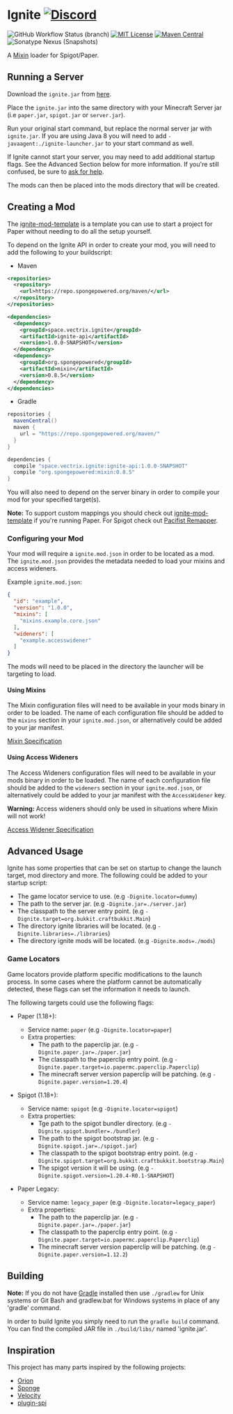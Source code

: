 Ignite [![Discord](https://img.shields.io/discord/819522977586348052?style=for-the-badge)](https://discord.gg/rYpaxPFQrj)
======
![GitHub Workflow Status (branch)](https://img.shields.io/github/actions/workflow/status/vectrix-space/ignite/.github/workflows/build.yml)
[![MIT License](https://img.shields.io/badge/license-MIT-blue)](license.txt)
[![Maven Central](https://img.shields.io/maven-central/v/space.vectrix.ignite/ignite-api?label=stable)](https://search.maven.org/search?q=g:space.vectrix.ignite%20AND%20a:ignite*)
![Sonatype Nexus (Snapshots)](https://img.shields.io/nexus/s/space.vectrix.ignite/ignite-api?label=dev&server=https%3A%2F%2Fs01.oss.sonatype.org)

A [Mixin] loader for Spigot/Paper.

## Running a Server

Download the `ignite.jar` from [here](https://github.com/vectrix-space/ignite/releases/latest).

Place the `ignite.jar` into the same directory with your Minecraft Server jar (i.e `paper.jar`, `spigot.jar` or `server.jar`).

Run your original start command, but replace the normal server jar with `ignite.jar`. If you are using Java 8 you will need to 
add `-javaagent:./ignite-launcher.jar` to your start command as well.

If Ignite cannot start your server, you may need to add additional startup flags. See the Advanced Section below for more information.
If you're still confused, be sure to [ask for help](https://discord.gg/rYpaxPFQrj).

The mods can then be placed into the mods directory that will be created.

## Creating a Mod

The [ignite-mod-template](https://github.com/vectrix-space/ignite-mod-template) is a template you can use to start a project for Paper without needing to do all the setup yourself.

To depend on the Ignite API in order to create your mod, you will need to add the following to your buildscript:

* Maven
```xml
<repositories>
  <repository>
    <url>https://repo.spongepowered.org/maven/</url>
  </repository>
</repositories>

<dependencies>
  <dependency>
    <groupId>space.vectrix.ignite</groupId>
    <artifactId>ignite-api</artifactId>
    <version>1.0.0-SNAPSHOT</version>
  </dependency>
  <dependency>
    <groupId>org.spongepowered</groupId>
    <artifactId>mixin</artifactId>
    <version>0.8.5</version>
  </dependency>
</dependencies>
```

* Gradle
```groovy
repositories {
  mavenCentral()
  maven {
    url = "https://repo.spongepowered.org/maven/"
  }
}

dependencies {
  compile "space.vectrix.ignite:ignite-api:1.0.0-SNAPSHOT"
  compile "org.spongepowered:mixin:0.8.5"
}
```

You will also need to depend on the server binary in order to compile your mod for your specified target(s).

**Note:** To support custom mappings you should check out [ignite-mod-template](https://github.com/vectrix-space/ignite-mod-template) 
if you're running Paper. For Spigot check out [Pacifist Remapper](https://github.com/PacifistMC/pacifist-remapper).

### Configuring your Mod

Your mod will require a `ignite.mod.json` in order to be located as a mod. The `ignite.mod.json` provides the metadata needed to load 
your mixins and access wideners.

Example `ignite.mod.json`:
```json
{
  "id": "example",
  "version": "1.0.0",
  "mixins": [
    "mixins.example.core.json"
  ],
  "wideners": [
    "example.accesswidener"
  ]
}
```

The mods will need to be placed in the directory the launcher will be targeting to load.

#### Using Mixins

The Mixin configuration files will need to be available in your mods binary in order to be loaded. The name of each configuration file 
should be added to the `mixins` section in your `ignite.mod.json`, or alternatively could be added to your jar manifest.

[Mixin Specification]

#### Using Access Wideners

The Access Wideners configuration files will need to be available in your mods binary in order to be loaded. The name of each 
configuration file should be added to the `wideners` section in your `ignite.mod.json`, or alternatively could be added to your 
jar manifest with the `AccessWidener` key.

**Warning:** Access wideners should only be used in situations where Mixin will not work!

[Access Widener Specification]

## Advanced Usage

Ignite has some properties that can be set on startup to change the launch target, mod directory and more. The following could be added 
to your startup script:

- The game locator service to use. (e.g `-Dignite.locator=dummy`)
- The path to the server jar. (e.g `-Dignite.jar=./server.jar`)
- The classpath to the server entry point. (e.g `-Dignite.target=org.bukkit.craftbukkit.Main`)
- The directory ignite libraries will be located. (e.g `-Dignite.libraries=./libraries`)
- The directory ignite mods will be located. (e.g `-Dignite.mods=./mods`)

### Game Locators

Game locators provide platform specific modifications to the launch process. In some cases where the platform cannot be automatically 
detected, these flags can set the information it needs to launch.

The following targets could use the following flags:

- Paper (1.18+):
  - Service name: `paper` (e.g `-Dignite.locator=paper`)
  - Extra properties:
    - The path to the paperclip jar. (e.g `-Dignite.paper.jar=./paper.jar`)
    - The classpath to the paperclip entry point. (e.g `-Dignite.paper.target=io.papermc.paperclip.Paperclip`)
    - The minecraft server version paperclip will be patching. (e.g `-Dignite.paper.version=1.20.4`)

- Spigot (1.18+):
  - Service name: `spigot` (e.g `-Dignite.locator=spigot`)
  - Extra properties:
    - Tge path to the spigot bundler directory. (e.g `-Dignite.spigot.bundler=./bundler`)
    - The path to the spigot bootstrap jar. (e.g `-Dignite.spigot.jar=./spigot.jar`)
    - The classpath to the spigot bootstrap entry point. (e.g `-Dignite.spigot.target=org.bukkit.craftbukkit.bootstrap.Main`)
    - The spigot version it will be using. (e.g `-Dignite.spigot.version=1.20.4-R0.1-SNAPSHOT`)

- Paper Legacy:
  - Service name: `legacy_paper` (e.g `-Dignite.locator=legacy_paper`)
  - Extra properties:
    - The path to the paperclip jar. (e.g `-Dignite.paper.jar=./paper.jar`)
    - The classpath to the paperclip entry point. (e.g `-Dignite.paper.target=io.papermc.paperclip.Paperclip`)
    - The minecraft server version paperclip will be patching. (e.g `-Dignite.paper.version=1.12.2`)

## Building
__Note:__ If you do not have [Gradle] installed then use `./gradlew` for Unix systems or Git Bash and gradlew.bat for Windows systems in 
place of any 'gradle' command.

In order to build Ignite you simply need to run the `gradle build` command. You can find the compiled JAR file in `./build/libs/` named 
'ignite.jar'.

## Inspiration

This project has many parts inspired by the following projects:

- [Orion]
- [Sponge]
- [Velocity]
- [plugin-spi]

[Mixin]: https://github.com/SpongePowered/Mixin
[Access Widener]: https://github.com/FabricMC/access-widener
[Mixin Specification]: https://github.com/SpongePowered/Mixin/wiki/Introduction-to-Mixins---The-Mixin-Environment#mixin-configuration-files
[Access Widener Specification]: https://fabricmc.net/wiki/tutorial:accesswideners

[Gradle]: https://www.gradle.org/
[Orion]: https://github.com/OrionMinecraft/Orion
[Sponge]: https://github.com/SpongePowered/Sponge
[Velocity]: https://github.com/VelocityPowered/Velocity
[plugin-spi]: https://github.com/SpongePowered/plugin-spi
